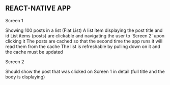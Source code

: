 ## REACT-NATIVE APP

Screen 1

Showing 100 posts in a list (Flat List)
A list item displaying the post title and id
List items (posts) are clickable and navigating the user to ‘Screen
2ʼ upon clicking it
The posts are cached so that the second time the app runs it will read
them from the cache
The list is refreshable by pulling down on it and the cache must be
updated

Screen 2

Should show the post that was clicked on Screen 1 in detail (full title and the body is displaying)
